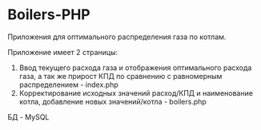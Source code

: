 # Boilers-PHP
Приложения для оптимального распределения газа по котлам.

Приложение имеет 2 страницы: 
1) Ввод текущего расхода газа и отображения оптимального расхода газа, а так же прирост КПД по сравнению с равномерным распределением - index.php
2) Корректирование исходных значений расход/КПД и наименование котла, добавление новых значений/котла - boilers.php

БД - MySQL
